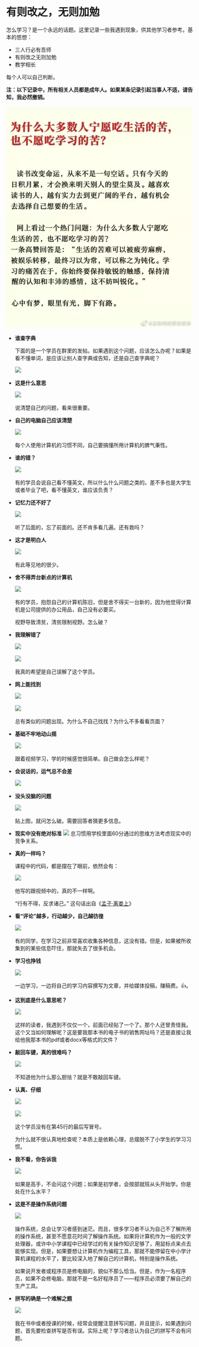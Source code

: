 # 有则改之，无则加勉

怎么学习？是一个永远的话题。这里记录一些我遇到现象，供其他学习者参考。基本的思想：

- 三人行必有吾师
- 有则改之无则加勉
- 教学相长

每个人可以自己判断。

**注：以下记录中，所有相关人员都是成年人。如果某条记录引起当事人不适，请告知，我必然撤销。**

![](./_static/images/good.jpg)

- **谁查字典**

  下面的是一个学员在群里的发帖。如果遇到这个问题，应该怎么办呢？如果是看不懂单词，是应该让别人查字典或告知，还是自己查字典呢？

  ![](http://math.itdiffer.com/images/images/2020-12-12/1607741241321-t01.png)

- **这是什么意思**

  ![](http://math.itdiffer.com/images/images/2020-12-15/1608025660382-t03.png)

  说清楚自己的问题，看来很重要。

- **自己的电脑自己应该清楚**

  ![](http://math.itdiffer.com/images/images/2020-12-15/1608025642439-t02.png)

  每个人使用计算机的习惯不同，自己要搞懂所用计算机的脾气秉性。

- **谁的错？**

  ![](http://math.itdiffer.com/images/images/2020-12-16/1608095661811-t04.png)

  有的学员会说自己看不懂英文，所以什么什么问题之类的。差不多也是大学生或者毕业了吧，看不懂英文，谁应该负责？

- **记忆力还不好了**

  ![](http://math.itdiffer.com/images/images/2020-12-16/1608105712124-t05.png)

  听了后面的，忘了前面的。还不肯多看几遍。还有救吗？

- **这才是明白人**

  ![](http://math.itdiffer.com/images/images/2020-12-16/1608110113872-t06.png)

  有此等见地的很少。

- **舍不得弄台新点的计算机**

  ![](http://math.itdiffer.com/images/images/2020-12-17/1608165971861-t07.png)

  有的学员，抱怨自己的计算机陈旧，但是舍不得买一台新的，因为他觉得计算机是公司提供的办公用品，自己没有必要买。

  视野导致清贫，清贫限制视野。怎么破？

- **我理解错了**

  ![](http://math.itdiffer.com/images/images/2020-12-26/1608967510674-t08.png)

  ![](http://math.itdiffer.com/images/images/2020-12-26/1608967606558-t09.png)

  我真的希望是自己误解了这个学员。

- **网上能找到**

    ![](http://math.itdiffer.com/images/images/2020-12-29/1609206131906-t10.png)

    ![](http://math.itdiffer.com/images/images/2020-12-29/1609209513416-t11.png)

    总有类似的问题出现。为什么不自己找找？为什么不多看看页面？

  

- **基础不牢地动山摇**

    ![](http://math.itdiffer.com/images/images/2021-1-9/1610180827856-t01.png)

    跟着视频学习，学的时候感觉很简单。自己做会怎么样呢？

- **会说话的，运气总不会差**

    ![](http://math.itdiffer.com/images/images/2021-1-9/1610181071192-t02.png)
    
- **没头没脑的问题**

    ![](http://math.itdiffer.com/images/images/2021-1-19/1611035108454-t0.png)

    贴上图，就问怎么破。需要回答者猜更多信息。
    
- **现实中没有绝对标准**
    ![](http://math.itdiffer.com/images/images/2021-1-20/1611128343836-t20.png)
    总习惯用学校里面60分通过的思维方法考虑现实中的竞争关系。
    
- **真的一样吗？**
  
    课程中的代码，都是摆在了眼前，依然会有：
    
    ![](http://math.itdiffer.com/images/images/2021-2-23/1614066385480-while.png)
    
    他写的跟视频中的，真的不一样啊。
    
    “行有不得，反求诸己。” 这句话出自《[孟子·离娄上](https://baike.baidu.com/item/孟子·离娄上/3308943)》
    
- **看“评论”越多，行动越少，自己越彷徨**
  
    ![](http://math.itdiffer.com/images/images/2021-3-5/1614904469841-their.png)
  
    有的同学，在学习之前非常喜欢收集各种信息，这没有错。但是，如果被所收集到的某些信息吓住，那就失去了很多机会。
  
- **学习也挣钱**
  
    ![](http://math.itdiffer.com/images/images/2021-3-5/1614915222893-their01.png)
  
    一边学习，一边将自己的学习内容撰写为文章，并给媒体投稿，赚稿费。👍。
    
- **这到底是什么意思呢？**
  
    ![](http://math.itdiffer.com/images/images/2021-3-17/1615946668298-book.png)
  
    这样的读者，我遇到不仅仅一个，前面已经贴了一个了。那个人还曾责怪我。这个又当如何理解呢？这是要我那本书的电子书的销售网址吗？还是直接让我给他我那本书的pdf或者docx等格式的文件？
  
- **敲回车键，真的很难吗？**
  
    ![](http://math.itdiffer.com/images/images/2021-3-30/1617091944938-student.png)
  
    不知道他为什么那么胆怯？就是不敢敲回车键。
    
- **认真、仔细**
  
    ![](http://math.itdiffer.com/images/images/2021-6-18/1623979281936-maohao.png)
  
    ![](http://math.itdiffer.com/images/images/2021-6-18/1623979139063-Unnamed%20file.jpg)
  
    这个学员没有在第45行的最后写冒号。
  
    为什么就不很认真地检查呢？本质上是依赖心理，总摆脱不了小学生的学习习惯。
  
- **我不看，你告诉我**
  
  ![](http://math.itdiffer.com/images/images/2021-7-19/1626680901320-WX20210719-154800@2x.png)
  
  如果是高手，不会问这个问题；如果是初学者，会按部就班从头开始学。你是处在什么水平？
  
- **这是不是操作系统问题**

    ![](http://math.itdiffer.com/images/images/2021-7-31/1627696245428-apple.png)

    操作系统，总会让学习者感到迷茫。而且，很多学习者不认为自己不了解所用的操作系统，甚至不愿意花时间了解操作系统。如果将计算机作为一般的文字处理器，或许中小学课程中已经学过的有关操作知识足够了，用鼠标点来点去能够实现。但是，如果要想让计算机作为编程工具，那就不能停留在中小学计算机课程的水平了，要比较深入地了解自己的计算机，特别是操作系统。

    如果说开发者或程序员是修电脑的，貌似不那么恰当。但是，作为一名程序员，如果不会修电脑，那就不是一名好程序员了——程序员必须要了解自己的生产工具。

- **拼写的确是一个难解之题**

  ![](http://math.itdiffer.com/images/images/2021-9-26/1632616015971-create.png)

  我在书中或者授课的时候，经常会提醒注意拼写问题，并且提示，如果遇到问题，首先要检查拼写是否有误。实际上呢？学习者总认为自己的拼写不会有问题。
